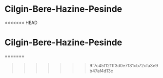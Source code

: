 # Cilgin-Bere-Hazine-Pesinde
<<<<<<< HEAD
# Cilgin-Bere-Hazine-Pesinde
=======

>>>>>>> 9f7c45f1211f3d0e7131cb72cfa3e9b47af4d13c
